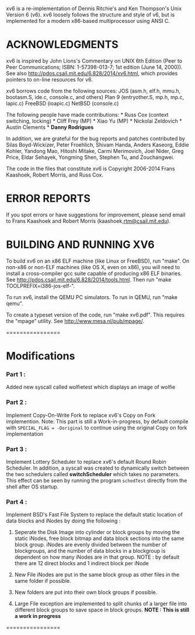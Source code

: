 xv6 is a re-implementation of Dennis Ritchie's and Ken Thompson's Unix
Version 6 (v6).  xv6 loosely follows the structure and style of v6,
but is implemented for a modern x86-based multiprocessor using ANSI C.

# ACKNOWLEDGMENTS

xv6 is inspired by John Lions's Commentary on UNIX 6th Edition (Peer
to Peer Communications; ISBN: 1-57398-013-7; 1st edition (June 14,
2000)). See also http://pdos.csail.mit.edu/6.828/2014/xv6.html, which
provides pointers to on-line resources for v6.

xv6 borrows code from the following sources:
    JOS (asm.h, elf.h, mmu.h, bootasm.S, ide.c, console.c, and others)
    Plan 9 (entryother.S, mp.h, mp.c, lapic.c)
    FreeBSD (ioapic.c)
    NetBSD (console.c)

The following people have made contributions:
    * Russ Cox (context switching, locking)
    * Cliff Frey (MP)
    * Xiao Yu (MP)
    * Nickolai Zeldovich
    * Austin Clements
    * **Danny Rodrigues**

In addition, we are grateful for the bug reports and patches contributed by
Silas Boyd-Wickizer, Peter Froehlich, Shivam Handa, Anders Kaseorg, Eddie
Kohler, Yandong Mao, Hitoshi Mitake, Carmi Merimovich, Joel Nider, Greg Price,
Eldar Sehayek, Yongming Shen, Stephen Tu, and Zouchangwei.

The code in the files that constitute xv6 is
Copyright 2006-2014 Frans Kaashoek, Robert Morris, and Russ Cox.

# ERROR REPORTS

If you spot errors or have suggestions for improvement, please send
email to Frans Kaashoek and Robert Morris (kaashoek,rtm@csail.mit.edu). 

# BUILDING AND RUNNING XV6

To build xv6 on an x86 ELF machine (like Linux or FreeBSD), run "make".
On non-x86 or non-ELF machines (like OS X, even on x86), you will
need to install a cross-compiler gcc suite capable of producing x86 ELF
binaries.  See http://pdos.csail.mit.edu/6.828/2014/tools.html.
Then run "make TOOLPREFIX=i386-jos-elf-".

To run xv6, install the QEMU PC simulators.  To run in QEMU, run "make qemu".

To create a typeset version of the code, run "make xv6.pdf".  This
requires the "mpage" utility.  See http://www.mesa.nl/pub/mpage/.

================

# Modifications

### Part 1 :
Added new syscall called wolfietest which displays an image of wolfie

### Part 2 : 
Implement Copy-On-Write Fork to replace xv6's Copy on Fork implemention.
Note: This part is still a Work-in-progress, by default compile with `SPECIAL_FLAG = -Doriginal` to continue using
the original Copy on fork implementation

### Part 3 :
Implement Lottery Scheduler to replace xv6's default Round Robin Scheduler. In addition, a syscall was created to dynamically
switch between the two schedulers called **switchScheduler** which takes no parameters. This effect can be seen by running the program
`schedTest` directly from the shell after OS startup.

### Part 4 : 
Implement BSD's Fast File System to replace the default static location of data blocks and iNodes by doing the following :

1. Seperate the Disk Image into cylinder or block groups by moving the static iNodes, free block bitmap and data block sections into
    the same block group. iNodes are evenly divided between the number of blockgroups, and the number of data blocks in a blockgroup is dependent on how many iNodes are in that group.  NOTE : by default there are 12 direct blocks and 1 indirect block per iNode

2. New File iNodes are put in the same block group as other files in the same folder if possible.
3. New folders are put into their own block groups if possible.
4. Large File exception are implemented to split chunks of a larger file into different block groups to save space in block groups.
    **NOTE : This is still a work in progress**

================



